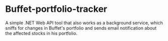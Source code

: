 # Buffet-portfolio-tracker
A simple .NET Web API tool that also works as a background service, which sniffs for changes in Buffet's portfolio and sends email notification about the affected stocks in his portfolio.
